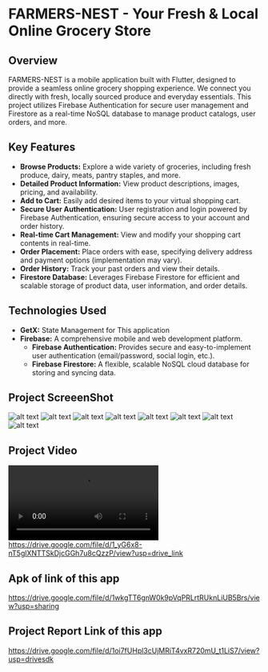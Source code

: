 # FARMERS-NEST - Your Fresh & Local Online Grocery Store

## Overview

FARMERS-NEST is a mobile application built with Flutter, designed to provide a seamless online grocery shopping experience. We connect you directly with fresh, locally sourced produce and everyday essentials. This project utilizes Firebase Authentication for secure user management and Firestore as a real-time NoSQL database to manage product catalogs, user orders, and more.

## Key Features

* **Browse Products:** Explore a wide variety of groceries, including fresh produce, dairy, meats, pantry staples, and more.
* **Detailed Product Information:** View product descriptions, images, pricing, and availability.
* **Add to Cart:** Easily add desired items to your virtual shopping cart.
* **Secure User Authentication:** User registration and login powered by Firebase Authentication, ensuring secure access to your account and order history.
* **Real-time Cart Management:** View and modify your shopping cart contents in real-time.
* **Order Placement:** Place orders with ease, specifying delivery address and payment options (implementation may vary).
* **Order History:** Track your past orders and view their details.
* **Firestore Database:** Leverages Firebase Firestore for efficient and scalable storage of product data, user information, and order details.

## Technologies Used

* **GetX:** State Management for This application
* **Firebase:** A comprehensive mobile and web development platform.
    * **Firebase Authentication:** Provides secure and easy-to-implement user authentication (email/password, social login, etc.).
    * **Firebase Firestore:** A flexible, scalable NoSQL cloud database for storing and syncing data.


## Project ScreeenShot


![alt text](<1.Login Screen.jpg>) ![alt text](<2.Registration Screen.jpg>) ![alt text](3.HomeScreen.jpg) ![alt text](4.CategoryScreen.jpg) ![alt text](5.CartScreen.jpg) ![alt text](6.ProfileScreen.jpg) ![alt text](7.ProductScreen.jpg) ![alt text](<8.Pruduct Filter.jpg>)


## Project Video

<video controls src="screenshots/FarmersNest Demo Video.mp4" title="Title"></video>
https://drive.google.com/file/d/1_yG6x8-nT5glXNTTSkDjcGGh7u8cQzzP/view?usp=drive_link

## Apk of link of this app

https://drive.google.com/file/d/1wkgTT6gnW0k9pVqPRLrtRUknLiUB5Brs/view?usp=sharing

## Project Report Link of this app
https://drive.google.com/file/d/1oi7fUHpl3cUjMRiT4vxR720mU_t1LiS7/view?usp=drivesdk
